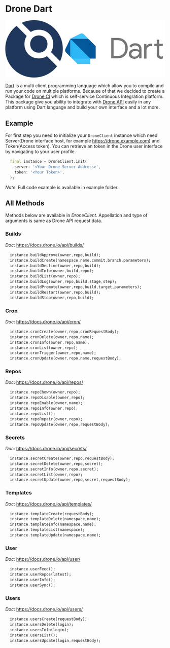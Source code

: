 # Drone Dart

![image](./drone-dart.jpg)

[Dart](https://github.com/dart-lang/) is a multi client programming language which allow you to compile and run your code on multiple platforms. Because of that we decided to create a Package for [Drone Ci](https://www.drone.io/) which is self-service Continuous Integration platform. This package give you ability to integrate with [Drone API](https://docs.drone.io/api/overview/) easily in any platform using Dart language and build your own interface and a lot more.

## Example

For first step you need to initialize your `DroneClient` instance which need Server(Drone interface host, for example <https://drone.example.com>) and Token(Access token). You can retrieve an token in the Drone user interface by navigating to your user profile.

```dart
  final instance = DroneClient.init(
    server: '<Your Drone Server Address>',
    token: '<Your Token>',
  );
```

_Note_: Full code example is available in example folder.

## All Methods

Methods below are available in _DroneClient_. Appellation and type of arguments is same as Drone API request data.

### Builds

_Doc_: <https://docs.drone.io/api/builds/>

```dart
  instance.buildApprove(owner,repo,build);
  instance.buildCreate(namespace,name,commit,branch,parameters);
  instance.buildDecline(owner,repo,build);
  instance.buildInfo(owner,build,repo);
  instance.buildList(owner,repo);
  instance.buildLog(owner,repo,build,stage,step);
  instance.buildPromote(owner,repo,build,target,parameters);
  instance.buildRestart(owner,repo,build);
  instance.buildStop(owner,repo,build);
```

### Cron

_Doc_: <https://docs.drone.io/api/cron/>

```dart
  instance.cronCreate(owner,repo,cronRequestBody);
  instance.cronDelete(owner,repo,name);
  instance.cronInfo(owner,repo,name);
  instance.cronList(owner,repo);
  instance.cronTrigger(owner,repo,name);
  instance.cronUpdate(owner,repo,name,requestBody);
```

### Repos

_Doc_: <https://docs.drone.io/api/repos/>

```dart
  instance.repoChown(owner,repo);
  instance.repoDisable(owner,repo);
  instance.repoEnable(owner,name);
  instance.repoInfo(owner,repo);
  instance.repoList();
  instance.repoRepair(owner,repo);
  instance.repoUpdate(owner,repo,requestBody);
```

### Secrets

_Doc_: <https://docs.drone.io/api/secrets/>

```dart
  instance.secretCreate(owner,repo,requestBody);
  instance.secretDelete(owner,repo,secret);
  instance.secretInfo(owner,repo,secret);
  instance.secretList(owner,repo);
  instance.secretUpdate(owner,repo,secret,requestBody);
```

### Templates

_Doc_: <https://docs.drone.io/api/templates/>

```dart
  instance.templateCreate(requestBody);
  instance.templateDelete(namespace,name);
  instance.templateInfo(namespace,name);
  instance.templateList(namespace);
  instance.templateUpdate(namespace,name);
```

### User

_Doc_: <https://docs.drone.io/api/user/>

```dart
  instance.userFeed();
  instance.userRepos(latest);
  instance.userInfo();
  instance.userSync();
```

### Users

_Doc_: <https://docs.drone.io/api/users/>

```dart
  instance.usersCreate(requestBody);
  instance.usersDelete(login);
  instance.usersInfo(login);
  instance.usersList();
  instance.usersUpdate(login,requestBody);
```
